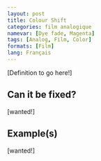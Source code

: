```yaml
---
layout: post
title: Colour Shift
categories: film analogique
namevar: [Dye fade, Magenta]
tags: [Analog, Film, Color]
formats: [Film]
lang: Français
---
```


[Definition to go here!]

## Can it be fixed?

[wanted!]

## Example(s)

[wanted!]

